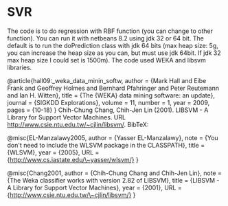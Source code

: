 # SVR
The code is to do regression with RBF function (you can change to other function). You can run it with netbeans 8.2 using jdk 32 or 64 bit. The default is to run the doPrediction class with jdk 64 bits (max heap size: 5g, you can increase the heap size as you can, but must use jdk 64bit. If jdk 32 max heap size I could set is 1500m).
The code used WEKA and libsvm libraries.
 
@article{hall09:_weka_data_minin_softw,
  author = {Mark Hall and Eibe Frank and Geoffrey Holmes and Bernhard Pfahringer and Peter Reutemann and Ian H. Witten},
  title = {The {WEKA} data mining software: an update},
  journal = {SIGKDD Explorations},
  volume = 11,
  number = 1,
  year = 2009,
  pages = {10-18}
} 
Chih-Chung Chang, Chih-Jen Lin (2001). LIBSVM - A Library for Support Vector Machines. URL http://www.csie.ntu.edu.tw/~cjlin/libsvm/.
BibTeX:

 @misc{EL-Manzalawy2005,
    author = {Yasser EL-Manzalawy},
    note = {You don't need to include the WLSVM package in the CLASSPATH},
    title = {WLSVM},
    year = {2005},
    URL = {http://www.cs.iastate.edu/\~yasser/wlsvm/}
 }
 
 @misc{Chang2001,
    author = {Chih-Chung Chang and Chih-Jen Lin},
    note = {The Weka classifier works with version 2.82 of LIBSVM},
    title = {LIBSVM - A Library for Support Vector Machines},
    year = {2001},
    URL = {http://www.csie.ntu.edu.tw/\~cjlin/libsvm/}
 }
 
